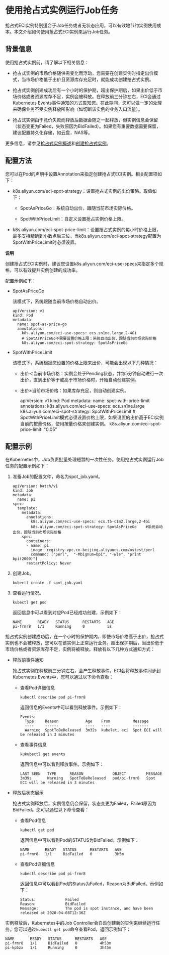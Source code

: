 使用抢占式实例运行Job任务 
===================================

抢占式ECI实例特别适合于Job任务或者无状态应用，可以有效地节约实例使用成本。本文介绍如何使用抢占式ECI实例来运行Job任务。

背景信息 
-------------------------

使用抢占式实例前，请了解以下相关信息：

* 抢占式实例的市场价格随供需变化而浮动，您需要在创建实例时指定出价模式，当市场价格低于出价且资源库存充足时，就能成功创建抢占式实例。

  

* 抢占式实例创建成功后有一个小时的保护期，超出保护期后，如果出价低于市场价格或者资源库存不足，实例会被释放。在释放前三分钟左右，ECI会通过Kubernetes Events事件通知的方式告知您。在此期间，您可以做一定的处理来确保业务不受实例释放所影响（如切断该实例的业务入口流量）。

  

* 抢占式实例由于竞价失败而释放后数据会随之一起释放，但实例信息会保留（状态变更为Failed，失败原因为BidFailed）。如果您有重要数据需要保留，建议配置持久化存储，如云盘，NAS等。

  




更多信息，请参见[抢占式实例概述](/cn.zh-CN/实例/选择实例购买方式/抢占式实例/抢占式实例概述.md)和[创建抢占式实例]()。

配置方法 
-------------------------

您可以在Pod的声明中设置Annotation来指定创建抢占式ECI实例。相关配置项如下：

* k8s.aliyun.com/eci-spot-strategy：设置抢占式实例的出价策略。取值如下：

  * SpotAsPriceGo：系统自动出价，跟随当前市场实际价格。

    
  
  * SpotWithPriceLimit：自定义设置抢占实例价格上限。

    
  

  

* k8s.aliyun.com/eci-spot-price-limit：设置抢占式实例的每小时价格上限，最多支持精确到小数点后三位。当k8s.aliyun.com/eci-spot-strategy配置为SpotWithPriceLimit时必须设置。

  



**说明**

创建抢占式ECI实例时，建议您设置k8s.aliyun.com/eci-use-specs来指定多个规格，可以有效提升实例创建的成功率。

配置示例如下：

* SpotAsPriceGo

  该模式下，系统跟随当前市场价格自动出价。

      apiVersion: v1
      kind: Pod
      metadata:
        name: spot-as-price-go
        annotations:
          k8s.aliyun.com/eci-use-specs: ecs.sn1ne.large,2-4Gi
          # SpotAsPriceGo不需要设置价格上限；系统自动出价，跟随当前市场实际价格
          k8s.aliyun.com/eci-spot-strategy: SpotAsPriceGo

  

* SpotWithPriceLimit

  该模式下，系统根据您设置的价格上限来出价，可能会出现以下几种情况：
  * 出价＜当前市场价格：实例会处于Pending状态，并每5分钟自动进行一次出价，直到出价等于或高于市场价格时，开始自动创建实例。

    
  
  * 出价≥当前市场价格：如果库存充足，则自动创建实例。

    
  

  

      apiVersion: v1
      kind: Pod
      metadata:
        name: spot-with-price-limit
        annotations:
          k8s.aliyun.com/eci-use-specs: ecs.sn1ne.large
          k8s.aliyun.com/eci-spot-strategy: SpotWithPriceLimit
          # SpotWithPriceLimit模式必须设置价格上限，如果设置的出价高于ECI实例当前的按量价格，使用按量价格来创建实例。
          k8s.aliyun.com/eci-spot-price-limit: "0.05"

  




配置示例 
-------------------------

在Kubernetes中，Job负责批量处理短暂的一次性任务。使用抢占式实例运行Job任务的配置示例如下：

1. 准备Job的配置文件，命名为spot_job.yaml。

       apiVersion: batch/v1
       kind: Job
       metadata:
         name: pi
       spec:
         template:
           metadata:
             annotations:
               k8s.aliyun.com/eci-use-specs: ecs.t5-c1m2.large,2-4Gi
               k8s.aliyun.com/eci-spot-strategy: SpotAsPriceGo    #系统自动出价，跟随当前市场实际价格
           spec:
             containers:
             - name: pi
               image: registry-vpc.cn-beijing.aliyuncs.com/ostest/perl
               command: ["perl",  "-Mbignum=bpi", "-wle", "print bpi(2000)"]
             restartPolicy: Never

   

2. 创建Job。

       kubectl create -f spot_job.yaml

   

3. 查看运行情况。

       kubectl get pod

   

   返回信息中可以看到对应Pod已经成功创建，示例如下：

       NAME       READY   STATUS      RESTARTS   AGE
       pi-frmr8   1/1     Running     0          5s

   




抢占式实例创建成功后，在一个小时的保护期内，即使市场价格高于出价，抢占式实例也不会被释放，您可以在该实例上正常运行业务。超出保护期后，当出价低于市场价格或者资源库存不足，实例将被释放。释放有以下几种方式通知方式：

* 释放前事件通知

  抢占式实例在释放前三分钟左右，会产生释放事件，ECI会将释放事件同步到Kubernetes Events中，您可以通过以下命令查看：
  * 查看Pod详细信息

        kubectl describe pod pi-frmr8

    

    返回信息的Events中可以看到释放事件。示例如下：

        Events:
          Type     Reason            Age    From          Message
          ----     ------            ----   ----          -------
          Warning  SpotToBeReleased  3m32s  kubelet, eci  Spot ECI will be released in 3 minutes

    
  
  * 查看事件信息

        kukubectl get events

    

    返回信息中可以看到释放事件。示例如下：

        LAST SEEN   TYPE      REASON             OBJECT         MESSAGE
        3m39s       Warning   SpotToBeReleased   pod/pi-frmr8   Spot ECI will be released in 3 minutes

    
  

  

* 释放后状态展示

  抢占式实例释放后，实例信息仍会保留，状态变更为Failed，Failed原因为BidFailed。您可以通过以下命令查看：
  * 查看Pod信息

        kubectl get pod

    

    返回信息中可以看到Pod的STATUS为BidFailed。示例如下：

        NAME       READY   STATUS      RESTARTS   AGE
        pi-frmr8   1/1     BidFailed   0          3h5m

    
  
  * 查看Pod详细信息

        kubectl describe pod pi-frmr8

    

    返回信息中可以看到Pod的Status为Failed，Reason为BidFailed。示例如下：

        Status:             Failed
        Reason:             BidFailed
        Message:            The pod is spot instance, and have been released at 2020-04-08T12:36Z

    
  

  




实例释放后，Kubernetes中的Job Controller会自动创建新的实例来继续运行任务。您可以通过`kubectl get pod`命令查看Pod，返回示例如下：

    NAME       READY   STATUS      RESTARTS   AGE
    pi-frmr8   1/1     BidFailed   0          4h53m
    pi-kp5zx   1/1     Running     0          3h45m


